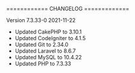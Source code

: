 ============ CHANGELOG =============

Version 7.3.33-0      2021-11-22
* Updated CakePHP to 3.10.1
* Updated CodeIgniter to 4.1.5
* Updated Git to 2.34.0
* Updated Laravel to 8.6.7
* Updated MySQL to 10.4.22
* Updated PHP to 7.3.33
